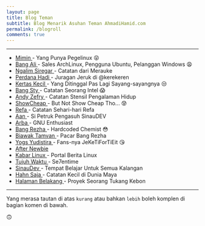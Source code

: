 ```yaml
---
layout: page
title: Blog Teman
subtitle: Blog Menarik Asuhan Teman AhmadiHamid.com
permalink: /blogroll
comments: true
---
```


---

<ul class="tag_box">
    <li> <a href="https://rizaumami.github.io"> Mimin </a> - Yang Punya Pegelinux 😝</li>
    <li> <a href="https://situsali.com"> Bang Ali </a> - Sales ArchLinux, Pengguna Ubuntu, Pelanggan Windows 😩</li>
    <li> <a href="https://linhub.io/"> Ngalim Siregar </a> - Catatan dari Merauke </li>
    <li> <a href="https://ceroberoz.github.io/"> Perdana Hadi </a> - Juragan Jeruk di @kerekeren </li>    
    <li> <a href="https://bluemeda.web.id"> Kertas Kecil </a> - Yang Ditinggal Pas Lagi Sayang-sayangnya 😒</li>
    <li> <a href="https://nsetyo.com"> Bang Sty </a> - Catatan Seorang Intel 😱</li>
    <li> <a href="https://andyzs.net"> Andy Zefry </a> - Catatan Stensil Pengalaman Hidup </li>
    <li> <a href="https://sucipto.net/"> ShowCheap </a> - But Not Show Cheap Tho...  😰</li>
    <li> <a href="https://muhammadrefa.wordpress.com"> Refa </a> - Catatan Sehari-hari Refa</li>
    <li> <a href="https://petruknisme.com"> Aan </a> - Si Petruk Pengasuh SinauDEV</li>
    <li> <a href="https://arba.nothinux.id"> Arba </a> - GNU Enthusiast</li>
    <li> <a href="https://rezhajulio.id"> Bang Rezha </a> - Hardcoded Chemist 😳</li>
    <li> <a href="https://farahclara.id"> Biawak Tamvan </a> -  Pacar Bang Rezha</li>
    <li> <a href="https://yogayudistira.id/">Yogs Yudistira </a> - Fans-nya JeKeTiForTiEit 😘</li>
    <li> <a href="https://www.afternewbie.com/"> After Newbie </a></li>
    <li> <a href="https://kabarlinux.web.id/"> Kabar Linux </a> - Portal Berita Linux</li>
    <li> <a href="https://se7entime.wordpress.com/"> Tujuh Waktu </a> - Se7entime</li>
    <li> <a href="https://sinaudev.org/"> SinauDev </a> - Tempat Belajar Untuk Semua Kalangan</li>
    <li> <a href="https://ha.hn.web.id/"> Hahn Saja </a> - Catatan Kecil di Dunia Maya </li>
    <li> <a href="https://t.me/halamanbelakang"> Halaman Belakang </a> - Proyek Seorang Tukang Kebon </li>
</ul>

---

Yang merasa tautan di atas `kurang` atau bahkan `lebih` boleh komplen di bagian komen di bawah.

🙃
